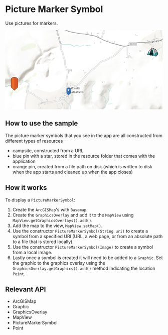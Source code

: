 # Picture Marker Symbol

Use pictures for markers.

![](PictureMarkerSymbol.png)

## How to use the sample

The picture marker symbols that you see in the app are all constructed from different types of resources
  - campsite,  constructed from a URL
  - blue pin with a star, stored in the resource folder that comes with the application
  - orange pin, created from a file path on disk (which is written to disk when the app starts and cleaned up when the app closes)

## How it works

To display a `PictureMarkerSymbol`:


1.  Create the `ArcGISMap`'s with `Basemap`.
2.  Create the `GraphicsOverlay` and add it to the `MapView` using `MapView.getGraphicsOverlays().add()`.
3.  Add the map to the view, `MapView.setMap()`.
4.  Use the constructor `PictureMarkerSymbol(String uri)` to create a symbol from a specified URI (URL, a web page, or from an absolute path to a file that is stored locally).
5.  Use the constructor `PictureMarkerSymbol(Image)` to create a symbol from a local image.
6.  Lastly once a symbol is created it will need to be added to a `Graphic`. Set the graphic to the graphics overlay using the `GraphicsOverlay.getGraphics().add()` method indicating the location `Point`.


## Relevant API


*   ArcGISMap
*   Graphic
*   GraphicsOverlay
*   MapView
*   PictureMarkerSymbol
*   Point



